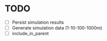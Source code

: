# TODO

- [ ] Persist simulation results
- [ ] Generate simulation data (1-10-100-1000m)
- [ ] include_in_parent